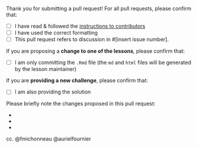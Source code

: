 Thank you for submitting a pull request! For all pull requests, please confirm that:

- [ ] I have read & followed the [instructions to contributors](/CONTRIBUTING.md)
- [ ] I have used the correct formatting
- [ ] This pull request refers to discussion in #[insert issue number].

If you are proposing a **change to one of the lessons**, please confirm that:

- [ ] I am only committing the `.Rmd` file (the `md` and `html` files will be
generated by the lesson maintainer)

If you are **providing a new challenge**, please confirm that:

- [ ] I am also providing the solution

Please briefly note the changes proposed in this pull request:

-    
-   
-  


cc. @fmichonneau @aurielfournier
